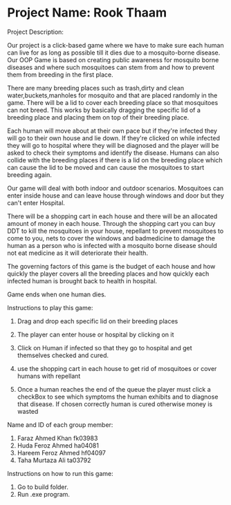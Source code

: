# Project Name: Rook Thaam

Project Description: 

Our project is a click-based game where we have to make sure each human can live for as long as possible till it dies due to a mosquito-borne disease.
Our OOP Game is based on creating public awareness for mosquito borne diseases and where such mosquitoes can stem from and how to prevent them from
breeding in the first place.



There are many breeding places such as trash,dirty and clean water,buckets,manholes for mosquito and that are placed randomly in the game.
There will be a lid to cover each breeding place so that mosquitoes can not breed. 
This works by basically dragging the specific lid of a breeding place and placing them on top of their breeding place.



Each human will move about at their own pace but if they're infected they will go to their own house and lie down. 
If they're clicked on while infected they will go to hospital where they will be diagnosed and the player will be asked to check their symptoms and
identify the disease. 
Humans can also collide with the breeding places if there is a lid on the breeding place which can cause the lid to be moved and can 
cause the mosquitoes to start breeding again. 



Our game will deal with both indoor and outdoor scenarios. Mosquitoes can enter inside house and can leave house through windows and door
but they can't enter Hospital.



There will be a shopping cart in each house and there will be an allocated amount of money in each house. 
Through the shopping cart you can buy DDT to kill the mosquitoes in your house, repellant to prevent mosquitoes to come to you, nets to cover the windows
and badmedicine to damage the human as a person who is infected with a mosquito borne disease should not eat medicine as it will deteriorate their health.



The governing factors of this game is the budget of each house and 
how quickly the player covers all the breeding places and 
how quickly each infected human is brought back to health in hospital.



Game ends when one human dies.



Instructions to play this game:

1) Drag and drop each specific lid on their breeding places

2) The player can enter house or hospital by clicking on it

3) Click on Human if infected so that they go to hospital and get themselves checked and cured.

4) use the shopping cart in each house to get rid of mosquitoes or cover humans with repellant

5) Once a human reaches the end of the queue the player must click a checkBox to see which symptoms the human exhibits and to diagnose that disease. 
If chosen correctly human is cured otherwise money is wasted

Name and ID of each group member:

1) Faraz Ahmed Khan fk03983
2) Huda Feroz Ahmed ha04081
2) Hareem Feroz Ahmed hf04097
4) Taha Murtaza Ali ta03792

Instructions on how to run this game:

1) Go to build folder.
2) Run .exe program.
	


